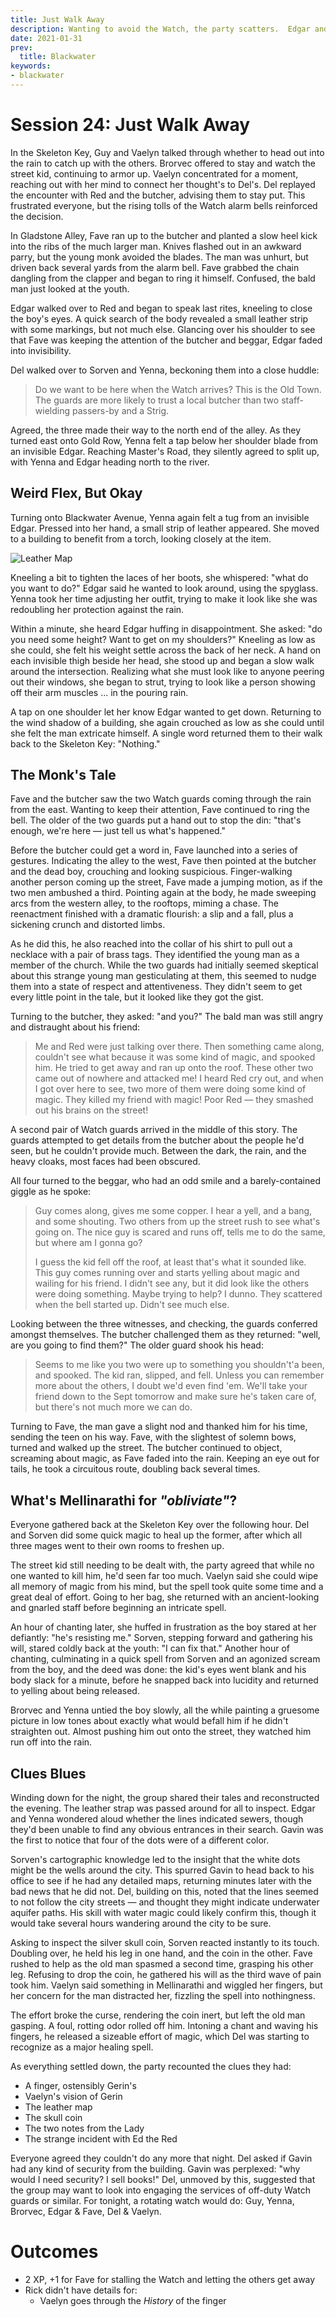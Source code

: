 ```yaml
---
title: Just Walk Away
description: Wanting to avoid the Watch, the party scatters.  Edgar and Yenna investigate a strange map of the city.  Sorven has a bad night with a cursed coin.
date: 2021-01-31
prev:
  title: Blackwater
keywords:
- blackwater
---
```


# Session 24: Just Walk Away

In the Skeleton Key, Guy and Vaelyn talked through whether to head out into the rain to catch up with the others.
Brorvec offered to stay and watch the street kid, continuing to armor up.
Vaelyn concentrated for a moment, reaching out with her mind to connect her thought's to Del's.
Del replayed the encounter with Red and the butcher, advising them to stay put.
This frustrated everyone, but the rising tolls of the Watch alarm bells reinforced the decision.

In Gladstone Alley, Fave ran up to the butcher and planted a slow heel kick into the ribs of the much larger man.
Knives flashed out in an awkward parry, but the young monk avoided the blades.
The man was unhurt, but driven back several yards from the alarm bell.
Fave grabbed the chain dangling from the clapper and began to ring it himself.
Confused, the bald man just looked at the youth.

Edgar walked over to Red and began to speak last rites, kneeling to close the boy's eyes.
A quick search of the body revealed a small leather strip with some markings, but not much else.
Glancing over his shoulder to see that Fave was keeping the attention of the butcher and beggar, Edgar faded into invisibility.

Del walked over to Sorven and Yenna, beckoning them into a close huddle:

> Do we want to be here when the Watch arrives?
> This is the Old Town.
> The guards are more likely to trust a local butcher than two staff-wielding passers-by and a Strig.

Agreed, the three made their way to the north end of the alley.
As they turned east onto Gold Row, Yenna felt a tap below her shoulder blade from an invisible Edgar.
Reaching Master's Road, they silently agreed to split up, with Yenna and Edgar heading north to the river.

## Weird Flex, But Okay

Turning onto Blackwater Avenue, Yenna again felt a tug from an invisible Edgar.
Pressed into her hand, a small strip of leather appeared.
She moved to a building to benefit from a torch, looking closely at the item.

![Leather Map](art/leather-map.svg "A map etched into a leather strip, showing something like the layout of Blackwater, with small dots in white and red.")

Kneeling a bit to tighten the laces of her boots, she whispered: "what do you want to do?"
Edgar said he wanted to look around, using the spyglass.
Yenna took her time adjusting her outfit, trying to make it look like she was redoubling her protection against the rain.

Within a minute, she heard Edgar huffing in disappointment.
She asked: "do you need some height?  Want to get on my shoulders?"
Kneeling as low as she could, she felt his weight settle across the back of her neck.
A hand on each invisible thigh beside her head, she stood up and began a slow walk around the intersection.
Realizing what she must look like to anyone peering out their windows, she began to strut, trying to look like a person showing off their arm muscles ... in the pouring rain.

A tap on one shoulder let her know Edgar wanted to get down.
Returning to the wind shadow of a building, she again crouched as low as she could until she felt the man extricate himself.
A single word returned them to their walk back to the Skeleton Key: "Nothing."

## The Monk's Tale

Fave and the butcher saw the two Watch guards coming through the rain from the east.
Wanting to keep their attention, Fave continued to ring the bell.
The older of the two guards put a hand out to stop the din: "that's enough, we're here — just tell us what's happened."

Before the butcher could get a word in, Fave launched into a series of gestures.
Indicating the alley to the west, Fave then pointed at the butcher and the dead boy, crouching and looking suspicious.
Finger-walking another person coming up the street, Fave made a jumping motion, as if the two men ambushed a third.
Pointing again at the body, he made sweeping arcs from the western alley, to the rooftops, miming a chase.
The reenactment finished with a dramatic flourish: a slip and a fall, plus a sickening crunch and distorted limbs.

As he did this, he also reached into the collar of his shirt to pull out a necklace with a pair of brass tags.
They identified the young man as a member of the church.
While the two guards had initially seemed skeptical about this strange young man gesticulating at them, this seemed to nudge them into a state of respect and attentiveness.
They didn't seem to get every little point in the tale, but it looked like they got the gist.

Turning to the butcher, they asked: "and you?"
The bald man was still angry and distraught about his friend:

> Me and Red were just talking over there.
> Then something came along, couldn't see what because it was some kind of magic, and spooked him.
> He tried to get away and ran up onto the roof.
> These other two came out of nowhere and attacked me!
> I heard Red cry out, and when I got over here to see, two more of them were doing some kind of magic.
> They killed my friend with magic!
> Poor Red — they smashed out his brains on the street!

A second pair of Watch guards arrived in the middle of this story.
The guards attempted to get details from the butcher about the people he'd seen, but he couldn't provide much.
Between the dark, the rain, and the heavy cloaks, most faces had been obscured.

All four turned to the beggar, who had an odd smile and a barely-contained giggle as he spoke:

> Guy comes along, gives me some copper.
> I hear a yell, and a bang, and some shouting.
> Two others from up the street rush to see what's going on.
> The nice guy is scared and runs off, tells me to do the same, but where am I gonna go?
>
> I guess the kid fell off the roof, at least that's what it sounded like.
> This guy comes running over and starts yelling about magic and wailing for his friend.
> I didn't see any, but it did look like the others were doing something.
> Maybe trying to help?  I dunno.
> They scattered when the bell started up.
> Didn't see much else.

Looking between the three witnesses, and checking, the guards conferred amongst themselves.
The butcher challenged them as they returned: "well, are you going to find them?"
The older guard shook his head:

> Seems to me like you two were up to something you shouldn't'a been, and spooked.
> The kid ran, slipped, and fell.
> Unless you can remember more about the others, I doubt we'd even find 'em.
> We'll take your friend down to the Sept tomorrow and make sure he's taken care of, but there's not much more we can do.

Turning to Fave, the man gave a slight nod and thanked him for his time, sending the teen on his way.
Fave, with the slightest of solemn bows, turned and walked up the street.
The butcher continued to object, screaming about magic, as Fave faded into the rain.
Keeping an eye out for tails, he took a circuitous route, doubling back several times.

## What's Mellinarathi for _"obliviate"_?

Everyone gathered back at the Skeleton Key over the following hour.
Del and Sorven did some quick magic to heal up the former, after which all three mages went to their own rooms to freshen up.

The street kid still needing to be dealt with, the party agreed that while no one wanted to kill him, he'd seen far too much.
Vaelyn said she could wipe all memory of magic from his mind, but the spell took quite some time and a great deal of effort.
Going to her bag, she returned with an ancient-looking and gnarled staff before beginning an intricate spell.

An hour of chanting later, she huffed in frustration as the boy stared at her defiantly: "he's resisting me."
Sorven, stepping forward and gathering his will, stared coldly back at the youth: "I can fix that."
Another hour of chanting, culminating in a quick spell from Sorven and an agonized scream from the boy, and the deed was done: the kid's eyes went blank and his body slack for a minute, before he snapped back into lucidity and returned to yelling about being released.

Brorvec and Yenna untied the boy slowly, all the while painting a gruesome picture in low tones about exactly what would befall him if he didn't straighten out.
Almost pushing him out onto the street, they watched him run off into the rain.

## Clues Blues

Winding down for the night, the group shared their tales and reconstructed the evening.
The leather strap was passed around for all to inspect.
Edgar and Yenna wondered aloud whether the lines indicated sewers, though they'd been unable to find any obvious entrances in their search.
Gavin was the first to notice that four of the dots were of a different color.

Sorven's cartographic knowledge led to the insight that the white dots might be the wells around the city.
This spurred Gavin to head back to his office to see if he had any detailed maps, returning minutes later with the bad news that he did not.
Del, building on this, noted that the lines seemed to not follow the city streets — and thought they might indicate underwater aquifer paths.
His skill with water magic could likely confirm this, though it would take several hours wandering around the city to be sure.

Asking to inspect the silver skull coin, Sorven reacted instantly to its touch.
Doubling over, he held his leg in one hand, and the coin in the other.
Fave rushed to help as the old man spasmed a second time, grasping his other leg.
Refusing to drop the coin, he gathered his will as the third wave of pain took him.
Vaelyn said something in Mellinarathi and wiggled her fingers, but her concern for the man distracted her, fizzling the spell into nothingness.

The effort broke the curse, rendering the coin inert, but left the old man gasping.
A foul, rotting odor rolled off him.
Intoning a chant and waving his fingers, he released a sizeable effort of magic, which Del was starting to recognize as a major healing spell.

As everything settled down, the party recounted the clues they had:

* A finger, ostensibly Gerin's
* Vaelyn's vision of Gerin
* The leather map
* The skull coin
* The two notes from the Lady
* The strange incident with Ed the Red

Everyone agreed they couldn't do any more that night.
Del asked if Gavin had any kind of security from the building.
Gavin was perplexed: "why would I need security? I sell books!"
Del, unmoved by this, suggested that the group may want to look into engaging the services of off-duty Watch guards or similar.
For tonight, a rotating watch would do: Guy, Yenna, Brorvec, Edgar & Fave, Del & Vaelyn.

# Outcomes

* 2 XP, +1 for Fave for stalling the Watch and letting the others get away
* Rick didn't have details for:
  * Vaelyn goes through the _History_ of the finger


